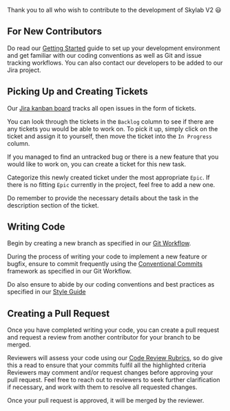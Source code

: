 Thank you to all who wish to contribute to the development of Skylab V2 :smiley:

## For New Contributors

Do read our [Getting Started](https://github.com/orbital-skylab#getting-started) guide to set up your development environment and get familiar with our coding conventions as well as Git and issue tracking workflows. 
You can also contact our developers to be added to our Jira project.

## Picking Up and Creating Tickets

Our [Jira kanban board](https://orbital-skylab.atlassian.net/jira/software/c/projects/OS/boards/1) tracks all open issues in the form of tickets.

You can look through the tickets in the `Backlog` column to see if there are any tickets you would be able to work on.
To pick it up, simply click on the ticket and assign it to yourself, then move the ticket into the `In Progress` column.

If you managed to find an untracked bug or there is a new feature that you would like to work on, you can create a ticket for this new task.

Categorize this newly created ticket under the most appropriate `Epic`. If there is no fitting `Epic` currently in the project, feel free to add a new one.

Do remember to provide the necessary details about the task in the description section of the ticket. 

## Writing Code

Begin by creating a new branch as specified in our [Git Workflow](https://github.com/orbital-skylab/skylab-frontend/wiki/Git-Workflow).

During the process of writing your code to implement a new feature or bugfix, ensure to commit frequently using the [Conventional Commits](https://www.conventionalcommits.org/en/v1.0.0/) framework as specified in our Git Workflow.

Do also ensure to abide by our coding conventions and best practices as specified in our [Style Guide](https://github.com/orbital-skylab/skylab-frontend/wiki/Style-Guide)

## Creating a Pull Request

Once you have completed writing your code, you can create a pull request and request a review from another contributor for your branch to be merged.

Reviewers will assess your code using our [Code Review Rubrics](https://github.com/orbital-skylab/skylab-frontend/wiki/Code-Review-Rubrics), so do give this a read to ensure that your commits fulfil all the highlighted criteria
Reviewers may comment and/or request changes before approving your pull request. Feel free to reach out to reviewers to seek further clarification if necessary, and work with them to resolve all requested changes.

Once your pull request is approved, it will be merged by the reviewer.


